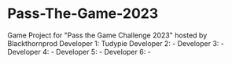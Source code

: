 # Pass-The-Game-2023
Game Project for "Pass the Game Challenge 2023" hosted by Blackthornprod
Developer 1: Tudypie
Developer 2: -
Developer 3: -
Developer 4: -
Developer 5: -
Developer 6: -

 

